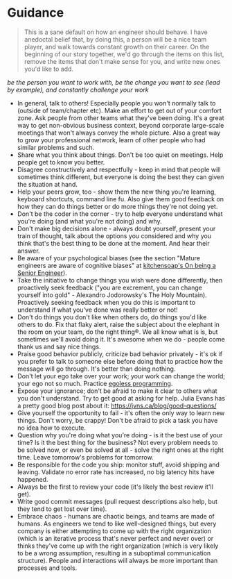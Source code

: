 # Guidance

> This is a sane default on how an engineer should behave. I have anedoctal belief that, by doing this, a person will be a nice team player, and walk towards constant growth on their career. On the beginning of our story together, we'd go through the items on this list, remove the items that don't make sense for you, and write new ones you'd like to add.

*be the person you want to work with, be the change you want to see (lead by example), and constantly challenge your work*

- In general, talk to others! Especially people you won't normally talk to (outside of team/chapter etc). Make an effort to get out of your comfort zone. Ask people from other teams what they've been doing. It's a great way to get non-obvious business context, beyond corporate large-scale meetings that won't always convey the whole picture. Also a great way to grow your professional network, learn of other people who had similar problems and such.
- Share what you think about things. Don't be too quiet on meetings. Help people get to know you better.
- Disagree constructively and respectfully - keep in mind that people will sometimes think different, but everyone is doing the best they can given the situation at hand.
- Help your peers grow, too - show them the new thing you're learning, keyboard shortcuts, command line fu. Also give them good feedback on how they can do things better or do more things they're not doing yet.
- Don't be the coder in the corner - try to help everyone understand what you're doing (and what you're not doing) and why.
- Don't make big decisions alone - always doubt yourself, present your train of thought, talk about the options you considered and why you think that's the best thing to be done at the moment. And hear their answer.
- Be aware of your psychological biases (see the section "Mature engineers are aware of cognitive biases" at [kitchensoap's On being a Senior Engineer](https://www.kitchensoap.com/2012/10/25/on-being-a-senior-engineer/)).
- Take the initiative to change things you wish were done differently, then proactively seek feedback ("you are excrement, you can change yourself into gold" - Alexandro Jodorowsky's The Holy Mountain). Proactively seeking feedback when you do this is important to understand if what you've done was really better or not!
- Don't do things you don't like when others do, do things you'd like others to do. Fix that flaky alert, raise the subject about the elephant in the room on your team, do the right thing®. We all know what is is, but sometimes we'll avoid doing it. It's awesome when we do - people come thank us and say nice things.
- Praise good behavior publicly, criticize bad behavior privately - it's ok if you prefer to talk to someone else before doing that to practice how the message will go through. It's better than doing nothing.
- Don't let your ego take over your work; your work can change the world; your ego not so much. Practice [egoless programming](https://blog.codinghorror.com/the-ten-commandments-of-egoless-programming/).
- Expose your ignorance; don't be afraid to make it clear to others what you don't understand. Try to get good at asking for help. Julia Evans has a pretty good blog post about it: https://jvns.ca/blog/good-questions/
- Give yourself the opportunity to fail - it's often the only way to learn new things. Don't worry, be crappy! Don't be afraid to pick a task you have no idea how to execute.
- Question why you're doing what you're doing - is it the best use of your time? Is it the best thing for the business? Not every problem needs to be solved now, or even be solved at all - solve the right ones at the right time. Leave tomorrow's problems for tomorrow.
- Be responsible for the code you ship: monitor stuff, avoid shipping and leaving. Validate no error rate has increased, no big latency hits have happened.
- Always be the first to review your code (it's likely the best review it'll get).
- Write good commit messages (pull request descriptions also help, but they tend to get lost over time).
- Embrace chaos - humans are chaotic beings, and teams are made of humans. As engineers we tend to like well-designed things, but every company is either attempting to come up with the right organization (which is an iterative process that's never perfect and never over) or thinks they've come up with the right organization (which is very likely to be a wrong assumption, resulting in a suboptimal communication structure). People and interactions will always be more important than processes and tools.

